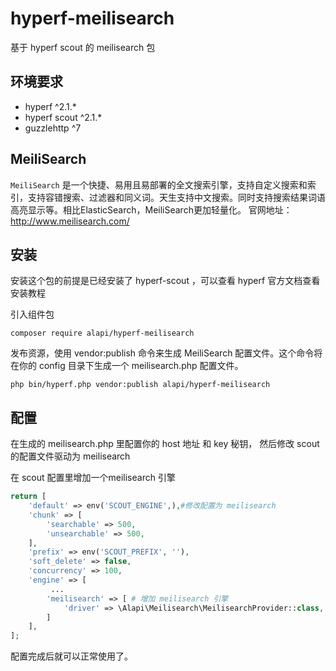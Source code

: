 # hyperf-meilisearch
基于 hyperf scout 的 meilisearch 包

## 环境要求 
- hyperf ^2.1.*
- hyperf scout ^2.1.*
- guzzlehttp ^7

## MeiliSearch
`MeiliSearch` 是一个快捷、易用且易部署的全文搜索引擎，支持自定义搜索和索引，支持容错搜索、过滤器和同义词。天生支持中文搜索。同时支持搜索结果词语高亮显示等。相比ElasticSearch，MeiliSearch更加轻量化。
官网地址：http://www.meilisearch.com/

## 安装
安装这个包的前提是已经安装了 hyperf-scout ，可以查看 hyperf 官方文档查看安装教程

引入组件包
```
composer require alapi/hyperf-meilisearch
```


发布资源，使用 vendor:publish 命令来生成 MeiliSearch 配置文件。这个命令将在你的 config 目录下生成一个 meilisearch.php 配置文件。
```
php bin/hyperf.php vendor:publish alapi/hyperf-meilisearch
```

## 配置 

在生成的 meilisearch.php 里配置你的 host 地址 和 key 秘钥， 然后修改 scout 的配置文件驱动为 meilisearch

在 scout 配置里增加一个meilisearch 引擎
```php
return [
    'default' => env('SCOUT_ENGINE',),#修改配置为 meilisearch
    'chunk' => [
        'searchable' => 500,
        'unsearchable' => 500,
    ],
    'prefix' => env('SCOUT_PREFIX', ''),
    'soft_delete' => false,
    'concurrency' => 100,
    'engine' => [
         ...
        'meilisearch' => [ # 增加 meilisearch 引擎
            'driver' => \Alapi\Meilisearch\MeilisearchProvider::class,
        ]
    ],
];
```

配置完成后就可以正常使用了。